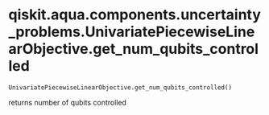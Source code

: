 # qiskit.aqua.components.uncertainty\_problems.UnivariatePiecewiseLinearObjective.get\_num\_qubits\_controlled

`UnivariatePiecewiseLinearObjective.get_num_qubits_controlled()`

returns number of qubits controlled
